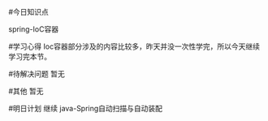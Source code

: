 #今日知识点

spring-IoC容器

#学习心得
Ioc容器部分涉及的内容比较多，昨天并没一次性学完，所以今天继续学习完本节。

#待解决问题
暂无

#其他
暂无

#明日计划
继续
java-Spring自动扫描与自动装配